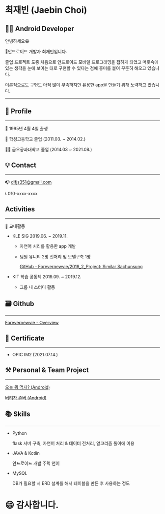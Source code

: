 # 최재빈 (Jaebin Choi)

## 👨‍💻 Android Developer

안녕하세요😀   

📱안드로이드 개발자 최재빈입니다.

졸업 프로젝트 도중 처음으로 안드로이드 모바일 프로그래밍을 접하게 되었고 머릿속에 있는 생각을 눈에 보이는 대로 구현할 수 있다는 점에 흥미를 붙여 꾸준히 해오고 있습니다.

이론적으로도 구현도 아직 많이 부족하지만 유용한 app을 만들기 위해 노력하고 있습니다.

---

## 👦 Profile

---

👶  1995년 4월 4일 출생

🏫  학성고등학교 졸업 (2011.03. ~ 2014.02.)

👨‍🎓  금오공과대학교 졸업 (2014.03 ~ 2021.08.)

## 💡 Contact

---

📭  dlfjs351@gmail.com 

📞  010-xxxx-xxxx

## Activities

---

🏫 교내활동

- KLE SIG 2019.06. ~ 2019.11.

     - 자연어 처리를 활용한 app 개발

     - 팀원 유니티 2명 전처리 및 모델구축 1명

       [GitHub - Forevernewvie/2019_2_Project: Similar Sachunsung](https://github.com/Forevernewvie/2019_2_Project)

- KIT 학습 공동체 2019.09. ~ 2019.12.

     - 그룹 내 스터디 활동

  

## 🗃 Github

---

[Forevernewvie - Overview](https://github.com/Forevernewvie/)

## 📑 Certificate

---

- OPIC IM2 (2021.07.14.)

## ⚒ Personal & Team Project

---

[오늘 뭐 먹지? (Android)](https://www.notion.so/Android-00d38fcfaf0346ea9d46f6992c419fd8)

[버티자 존버 (Android)](https://www.notion.so/Android-461ceb9d10974dcea999e306904e107e)

## 📚 Skills

---

- Python

    flask 서버 구축, 자연어 처리 & 데이터 전처리, 알고리즘 풀이에 이용

- JAVA & Kotlin

    안드로이드 개발 주력 언어

- MySQL

    DB가 필요할 시 ERD 설계를 해서 테이블을 만든 후 사용하는 정도

# 😄 감사합니다.
